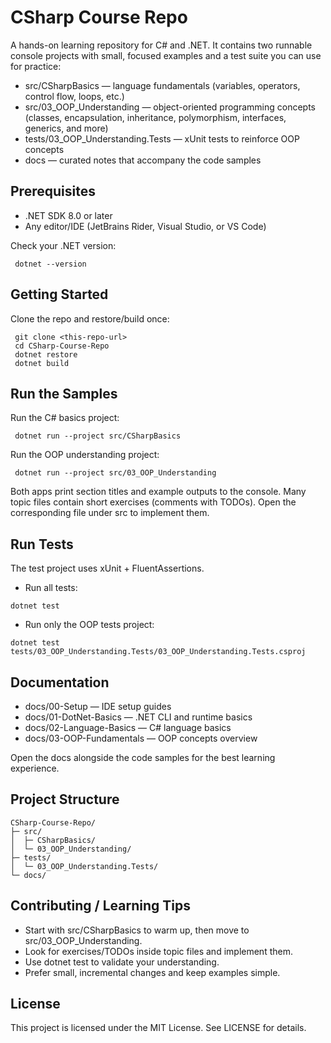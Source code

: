 # CSharp Course Repo

A hands-on learning repository for C# and .NET. It contains two runnable console projects with small, focused examples and a test suite you can use for practice:

- src/CSharpBasics — language fundamentals (variables, operators, control flow, loops, etc.)
- src/03_OOP_Understanding — object-oriented programming concepts (classes, encapsulation, inheritance, polymorphism, interfaces, generics, and more)
- tests/03_OOP_Understanding.Tests — xUnit tests to reinforce OOP concepts
- docs — curated notes that accompany the code samples

## Prerequisites
- .NET SDK 8.0 or later
- Any editor/IDE (JetBrains Rider, Visual Studio, or VS Code)

Check your .NET version:

```
 dotnet --version
```

## Getting Started
Clone the repo and restore/build once:

```
 git clone <this-repo-url>
 cd CSharp-Course-Repo
 dotnet restore
 dotnet build
```

## Run the Samples
Run the C# basics project:

```
 dotnet run --project src/CSharpBasics
```

Run the OOP understanding project:

```
 dotnet run --project src/03_OOP_Understanding
```

Both apps print section titles and example outputs to the console. Many topic files contain short exercises (comments with TODOs). Open the corresponding file under src to implement them.

## Run Tests
The test project uses xUnit + FluentAssertions.

- Run all tests:
```
dotnet test
```

- Run only the OOP tests project:
```
dotnet test tests/03_OOP_Understanding.Tests/03_OOP_Understanding.Tests.csproj
```

## Documentation
- docs/00-Setup — IDE setup guides
- docs/01-DotNet-Basics — .NET CLI and runtime basics
- docs/02-Language-Basics — C# language basics
- docs/03-OOP-Fundamentals — OOP concepts overview

Open the docs alongside the code samples for the best learning experience.

## Project Structure
```
CSharp-Course-Repo/
├─ src/
│  ├─ CSharpBasics/
│  └─ 03_OOP_Understanding/
├─ tests/
│  └─ 03_OOP_Understanding.Tests/
└─ docs/
```

## Contributing / Learning Tips
- Start with src/CSharpBasics to warm up, then move to src/03_OOP_Understanding.
- Look for exercises/TODOs inside topic files and implement them.
- Use dotnet test to validate your understanding.
- Prefer small, incremental changes and keep examples simple.

## License
This project is licensed under the MIT License. See LICENSE for details.